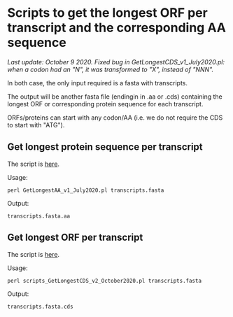 # Scripts to get the longest ORF per transcript and the corresponding AA sequence

*Last update: October 9 2020. Fixed bug in GetLongestCDS_v1_July2020.pl: when a codon had an "N", it was transformed to "X", instead of "NNN".*

In both case, the only input required is a fasta with transcripts. 

The output will be another fasta file (endingin in .aa or .cds) containing the longest ORF or corresponding protein sequence for each transcript.

ORFs/proteins can start with any codon/AA (i.e. we do not require the CDS to start with "ATG"). 

## Get longest protein sequence per transcript

The script is [here](scripts/GetLongestAA_v1_July2020.pl).

Usage:
```
perl GetLongestAA_v1_July2020.pl transcripts.fasta 
```

Output:
```
transcripts.fasta.aa
```

## Get longest ORF per transcript

The script is [here](scripts/scripts_GetLongestCDS_v2_October2020.pl).

Usage:
```
perl scripts_GetLongestCDS_v2_October2020.pl transcripts.fasta 
```

Output:
```
transcripts.fasta.cds
```

